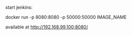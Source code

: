 start jenkins:

  docker run -p 8080:8080 -p 50000:50000 IMAGE_NAME

  available at http://192.168.99.100:8080/